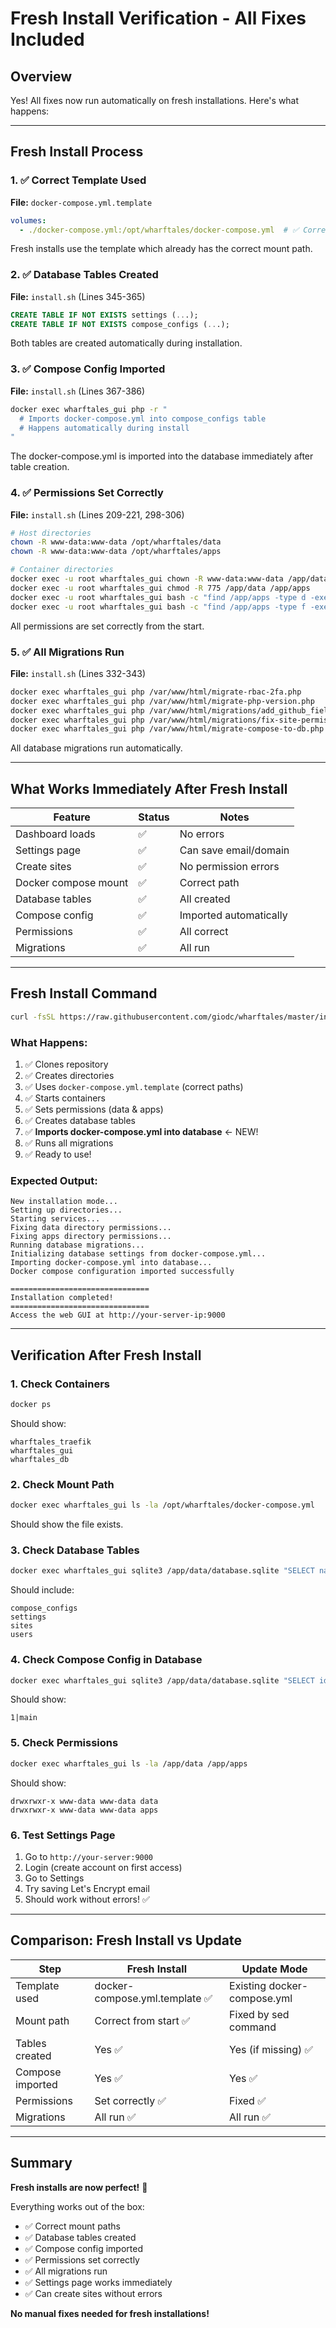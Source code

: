 # Fresh Install Verification - All Fixes Included

## Overview

Yes! All fixes now run automatically on fresh installations. Here's what happens:

---

## Fresh Install Process

### 1. ✅ Correct Template Used

**File:** `docker-compose.yml.template`

```yaml
volumes:
  - ./docker-compose.yml:/opt/wharftales/docker-compose.yml  # ✅ Correct path
```

Fresh installs use the template which already has the correct mount path.

### 2. ✅ Database Tables Created

**File:** `install.sh` (Lines 345-365)

```sql
CREATE TABLE IF NOT EXISTS settings (...);
CREATE TABLE IF NOT EXISTS compose_configs (...);
```

Both tables are created automatically during installation.

### 3. ✅ Compose Config Imported

**File:** `install.sh` (Lines 367-386)

```bash
docker exec wharftales_gui php -r "
  # Imports docker-compose.yml into compose_configs table
  # Happens automatically during install
"
```

The docker-compose.yml is imported into the database immediately after table creation.

### 4. ✅ Permissions Set Correctly

**File:** `install.sh` (Lines 209-221, 298-306)

```bash
# Host directories
chown -R www-data:www-data /opt/wharftales/data
chown -R www-data:www-data /opt/wharftales/apps

# Container directories
docker exec -u root wharftales_gui chown -R www-data:www-data /app/data /app/apps
docker exec -u root wharftales_gui chmod -R 775 /app/data /app/apps
docker exec -u root wharftales_gui bash -c "find /app/apps -type d -exec chmod 775 {} \;"
docker exec -u root wharftales_gui bash -c "find /app/apps -type f -exec chmod 664 {} \;"
```

All permissions are set correctly from the start.

### 5. ✅ All Migrations Run

**File:** `install.sh` (Lines 332-343)

```bash
docker exec wharftales_gui php /var/www/html/migrate-rbac-2fa.php
docker exec wharftales_gui php /var/www/html/migrate-php-version.php
docker exec wharftales_gui php /var/www/html/migrations/add_github_fields.php
docker exec wharftales_gui php /var/www/html/migrations/fix-site-permissions-database.php
docker exec wharftales_gui php /var/www/html/migrate-compose-to-db.php
```

All database migrations run automatically.

---

## What Works Immediately After Fresh Install

| Feature | Status | Notes |
|---------|--------|-------|
| Dashboard loads | ✅ | No errors |
| Settings page | ✅ | Can save email/domain |
| Create sites | ✅ | No permission errors |
| Docker compose mount | ✅ | Correct path |
| Database tables | ✅ | All created |
| Compose config | ✅ | Imported automatically |
| Permissions | ✅ | All correct |
| Migrations | ✅ | All run |

---

## Fresh Install Command

```bash
curl -fsSL https://raw.githubusercontent.com/giodc/wharftales/master/install.sh | sudo bash
```

### What Happens:

1. ✅ Clones repository
2. ✅ Creates directories
3. ✅ Uses `docker-compose.yml.template` (correct paths)
4. ✅ Starts containers
5. ✅ Sets permissions (data & apps)
6. ✅ Creates database tables
7. ✅ **Imports docker-compose.yml into database** ← NEW!
8. ✅ Runs all migrations
9. ✅ Ready to use!

### Expected Output:

```
New installation mode...
Setting up directories...
Starting services...
Fixing data directory permissions...
Fixing apps directory permissions...
Running database migrations...
Initializing database settings from docker-compose.yml...
Importing docker-compose.yml into database...
Docker compose configuration imported successfully

===============================
Installation completed!
===============================
Access the web GUI at http://your-server-ip:9000
```

---

## Verification After Fresh Install

### 1. Check Containers

```bash
docker ps
```

Should show:
```
wharftales_traefik
wharftales_gui
wharftales_db
```

### 2. Check Mount Path

```bash
docker exec wharftales_gui ls -la /opt/wharftales/docker-compose.yml
```

Should show the file exists.

### 3. Check Database Tables

```bash
docker exec wharftales_gui sqlite3 /app/data/database.sqlite "SELECT name FROM sqlite_master WHERE type='table' ORDER BY name;"
```

Should include:
```
compose_configs
settings
sites
users
```

### 4. Check Compose Config in Database

```bash
docker exec wharftales_gui sqlite3 /app/data/database.sqlite "SELECT id, config_type FROM compose_configs;"
```

Should show:
```
1|main
```

### 5. Check Permissions

```bash
docker exec wharftales_gui ls -la /app/data /app/apps
```

Should show:
```
drwxrwxr-x www-data www-data data
drwxrwxr-x www-data www-data apps
```

### 6. Test Settings Page

1. Go to `http://your-server:9000`
2. Login (create account on first access)
3. Go to Settings
4. Try saving Let's Encrypt email
5. Should work without errors! ✅

---

## Comparison: Fresh Install vs Update

| Step | Fresh Install | Update Mode |
|------|---------------|-------------|
| Template used | docker-compose.yml.template ✅ | Existing docker-compose.yml |
| Mount path | Correct from start ✅ | Fixed by sed command |
| Tables created | Yes ✅ | Yes (if missing) ✅ |
| Compose imported | Yes ✅ | Yes ✅ |
| Permissions | Set correctly ✅ | Fixed ✅ |
| Migrations | All run ✅ | All run ✅ |

---

## Summary

**Fresh installs are now perfect!** 🎉

Everything works out of the box:
- ✅ Correct mount paths
- ✅ Database tables created
- ✅ Compose config imported
- ✅ Permissions set correctly
- ✅ All migrations run
- ✅ Settings page works immediately
- ✅ Can create sites without errors

**No manual fixes needed for fresh installations!**
